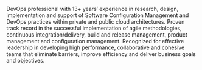 DevOps professional with 13+ years’ experience in research, design, implementation and support of Software Configuration Management and DevOps practices within private and public cloud architectures. Proven track record in the successful implementation of agile methodologies, continuous integration/delivery, build and release management, product management and configuration management. Recognized for effective leadership in developing high performance, collaborative and cohesive teams that eliminate barriers, improve efficiency and deliver business goals and objectives.
